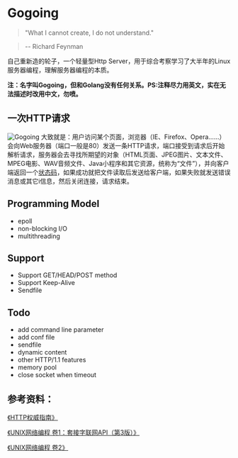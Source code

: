 # Gogoing
>"What I cannot create, I do not understand."

>-- Richard Feynman

自己重新造的轮子，一个轻量型Http Server，用于综合考察学习了大半年的Linux服务器编程，理解服务器编程的本质。

__注：名字叫Gogoing，但和Golang没有任何关系。PS:注释尽力用英文，实在无法描述时改用中文，勿喷。__

## 一次HTTP请求
![Gogoing](https://github.com/tangwz/WebServer/blob/master/docs/WebServer.png)
大致就是：用户访问某个页面，浏览器（IE、Firefox、Opera……）会向Web服务器（端口一般是80）发送一条HTTP请求，端口接受到请求后开始解析请求，服务器会去寻找所期望的对象（HTML页面、JPEG图片、文本文件、MPEG电影、WAV音频文件、Java小程序和其它资源，统称为“文件”），并向客户端返回一个[状态码](https://zh.wikipedia.org/wiki/HTTP%E7%8A%B6%E6%80%81%E7%A0%81)，如果成功就把文件读取后发送给客户端，如果失败就发送错误消息或其它i信息，然后关闭连接，请求结束。

## Programming Model

 - epoll
 - non-blocking I/O
 - multithreading

## Support

 - Support GET/HEAD/POST method
 - Support Keep-Alive
 - Sendfile

## Todo

 - add command line parameter
 - add conf file
 - sendfile
 - dynamic content
 - other HTTP/1.1 features
 - memory pool
 - close socket when timeout



## 参考资料：
[《HTTP权威指南》](http://book.douban.com/subject/10746113/)

[《UNIX网络编程 卷1：套接字联网API（第3版）》](http://book.douban.com/subject/4859464/)

[《UNIX网络编程 卷2》](http://book.douban.com/subject/4118577/)
